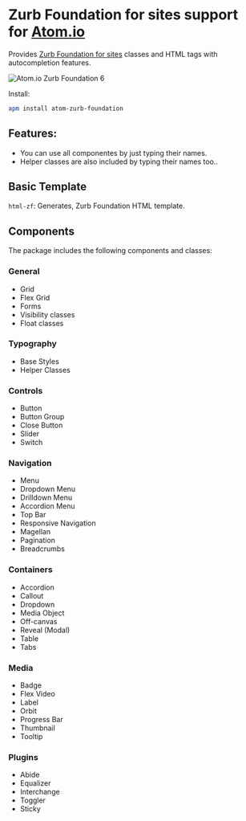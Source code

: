 # Zurb Foundation for sites support for [Atom.io](https://atom.io/)

Provides [Zurb Foundation for sites][1] classes and HTML tags with autocompletion features.

![Atom.io Zurb Foundation 6](https://github.com/GBratsos/atom-zurb-foundation/blob/master/image.jpg?raw=true)

Install:
```bash
apm install atom-zurb-foundation
```

## Features:

  - You can use all componentes by just typing their names.
  - Helper classes are also included by typing their names too..


## Basic Template

  `html-zf`: Generates, Zurb Foundation HTML template.

## Components

The package includes the following components and classes:

### General

  - Grid
  - Flex Grid
  - Forms
  - Visibility classes
  - Float classes

### Typography

  - Base Styles
  - Helper Classes

### Controls

  - Button
  - Button Group
  - Close Button
  - Slider
  - Switch

### Navigation

  - Menu
  - Dropdown Menu
  - Drilldown Menu
  - Accordion Menu
  - Top Bar
  - Responsive Navigation
  - Magellan
  - Pagination
  - Breadcrumbs

### Containers

  - Accordion
  - Callout
  - Dropdown
  - Media Object
  - Off-canvas
  - Reveal (Modal)
  - Table
  - Tabs

### Media

  - Badge
  - Flex Video
  - Label
  - Orbit
  - Progress Bar
  - Thumbnail
  - Tooltip

### Plugins

  - Abide
  - Equalizer
  - Interchange
  - Toggler
  - Sticky   


[1]: http://foundation.zurb.com/
[2]: https://github.com/atom/snippets/issues/15

